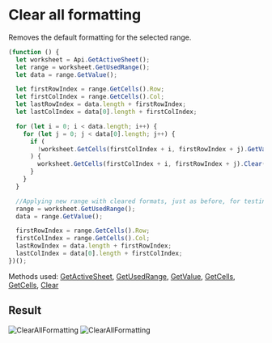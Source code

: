# Clear all formatting

Removes the default formatting for the selected range.

```ts
(function () {
  let worksheet = Api.GetActiveSheet();
  let range = worksheet.GetUsedRange();
  let data = range.GetValue();

  let firstRowIndex = range.GetCells().Row;
  let firstColIndex = range.GetCells().Col;
  let lastRowIndex = data.length + firstRowIndex;
  let lastColIndex = data[0].length + firstColIndex;

  for (let i = 0; i < data.length; i++) {
    for (let j = 0; j < data[0].length; j++) {
      if (
        !worksheet.GetCells(firstColIndex + i, firstRowIndex + j).GetValue()
      ) {
        worksheet.GetCells(firstColIndex + i, firstRowIndex + j).Clear();
      }
    }
  }

  //Applying new range with cleared formats, just as before, for testing purposes
  range = worksheet.GetUsedRange();
  data = range.GetValue();

  firstRowIndex = range.GetCells().Row;
  firstColIndex = range.GetCells().Col;
  lastRowIndex = data.length + firstRowIndex;
  lastColIndex = data[0].length + firstColIndex;
})();
```

Methods used: [GetActiveSheet](/docs/office-api/usage-api/spreadsheet-api/Api/Methods/GetActiveSheet.md), [GetUsedRange](/docs/office-api/usage-api/spreadsheet-api/ApiWorksheet/Methods/GetUsedRange.md), [GetValue](/docs/office-api/usage-api/spreadsheet-api/ApiRange/Methods/GetValue.md), [GetCells](/docs/office-api/usage-api/spreadsheet-api/ApiRange/Methods/GetCells.md), [GetCells](/docs/office-api/usage-api/spreadsheet-api/ApiWorksheet/Methods/GetCells.md), [Clear](/docs/office-api/usage-api/spreadsheet-api/ApiRange/Methods/Clear.md)

## Result

![ClearAllFormatting](/assets/images/plugins/clear-all-formatting.png#gh-light-mode-only)
![ClearAllFormatting](/assets/images/plugins/clear-all-formatting.dark.png#gh-dark-mode-only)
